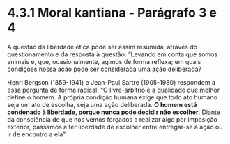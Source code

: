 # 4.3.1 Moral kantiana - Parágrafo 3 e 4

A questão da liberdade ética pode ser assim resumida, através do questionamento e da resposta à questão: “Levando em conta que somos animais e, que, ocasionalmente, agimos de forma reflexa; em quais condições nossa ação pode ser considerada uma ação deliberada?

Henri Bergson (1859-1941) e Jean-Paul Sartre (1905-1980) respondem a essa pergunta de forma radical: “O livre-arbítrio é a qualidade que melhor define o homem. A própria condição humana exige que todo ato humano seja um ato de escolha, seja uma ação deliberada. **O homem está condenado à liberdade, porque nunca pode decidir não escolher**. Diante da consciência de que nos vemos forçados a realizar algo por imposição exterior, passamos a ter liberdade de escolher entre entregar-se à ação ou ir de encontro a ela”.